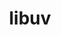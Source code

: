 ---
title: "libuv"
layout: cache
categories: [package, develop-2024-12-08]
meta: {"versions": ["1.48.0"], "compilers": ["gcc@=10.2.1", "gcc@=11.1.0"], "oss": ["centos7", "ubuntu20.04"], "platforms": ["linux"], "targets": ["x86_64_v3"], "stacks": ["data-vis-sdk", "developer-tools-manylinux2014", "root"], "num_specs": 2, "num_specs_by_stack": {"root": 2, "developer-tools-manylinux2014": 1, "data-vis-sdk": 1}}
spec_details: [{"hash": "2q2vyh3vku7ncmukujp6vz7r7wwsi7e5", "compiler": "gcc@=10.2.1", "versions": ["1.48.0"], "os": "centos7", "platform": "linux", "target": "x86_64_v3", "variants": ["build_system=autotools"], "stacks": ["root", "developer-tools-manylinux2014"], "size": "-", "tarball": "https://binaries.spack.io/develop-2024-12-08/build_cache/linux-centos7-x86_64_v3/gcc-10.2.1/libuv-1.48.0/linux-centos7-x86_64_v3-gcc-10.2.1-libuv-1.48.0-2q2vyh3vku7ncmukujp6vz7r7wwsi7e5.spack"}, {"hash": "mwrkobqy4fcuqzuv4mx42vhjlidr2vvb", "compiler": "gcc@=11.1.0", "versions": ["1.48.0"], "os": "ubuntu20.04", "platform": "linux", "target": "x86_64_v3", "variants": ["build_system=autotools"], "stacks": ["root", "data-vis-sdk"], "size": "-", "tarball": "https://binaries.spack.io/develop-2024-12-08/build_cache/linux-ubuntu20.04-x86_64_v3/gcc-11.1.0/libuv-1.48.0/linux-ubuntu20.04-x86_64_v3-gcc-11.1.0-libuv-1.48.0-mwrkobqy4fcuqzuv4mx42vhjlidr2vvb.spack"}]
---